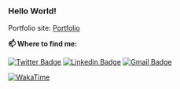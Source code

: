 ### Hello World! 

Portfolio site: [Portfolio]()

**📫 Where to find me:** 

[![Twitter Badge](https://img.shields.io/badge/-@omripk-1ca0f1?style=flat-square&labelColor=1ca0f1&logo=twitter&logoColor=white&link=https://twitter.com/omripk)](https://twitter.com/omripk) 
[![Linkedin Badge](https://img.shields.io/badge/-omripk-blue?style=flat-square&logo=Linkedin&logoColor=white&link=https://www.linkedin.com/in/omripk/)](https://www.linkedin.com/in/omripk/) 
[![Gmail Badge](https://img.shields.io/badge/-omer.ipk@gmail.com-c14438?style=flat-square&logo=Gmail&logoColor=black&link=mailto:omer.ipk@gmail.com)](mailto:omer.ipk@gmail.com)


[![WakaTime](https://wakatime.com/share/@omripk/6d42cebc-41e7-48d6-be91-1ceca16461d0.svg)](https://wakatime.com/share/@omripk/6d42cebc-41e7-48d6-be91-1ceca16461d0.svg)


